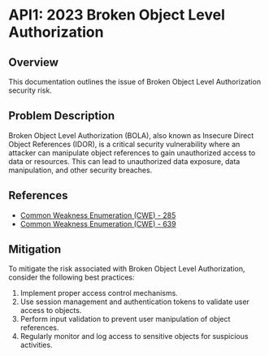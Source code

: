 # API1: 2023 Broken Object Level Authorization

## Overview

This documentation outlines the issue of Broken Object Level Authorization security risk.

## Problem Description

Broken Object Level Authorization (BOLA), also known as Insecure Direct Object References (IDOR), is a critical security vulnerability where an attacker can manipulate object references to gain unauthorized access to data or resources. This can lead to unauthorized data exposure, data manipulation, and other security breaches.

## References

- [Common Weakness Enumeration (CWE) - 285](https://cwe.mitre.org/data/definitions/285.html)
- [Common Weakness Enumeration (CWE) - 639](https://cwe.mitre.org/data/definitions/639.html)

## Mitigation

To mitigate the risk associated with Broken Object Level Authorization, consider the following best practices:

1. Implement proper access control mechanisms.
2. Use session management and authentication tokens to validate user access to objects.
3. Perform input validation to prevent user manipulation of object references.
4. Regularly monitor and log access to sensitive objects for suspicious activities.
